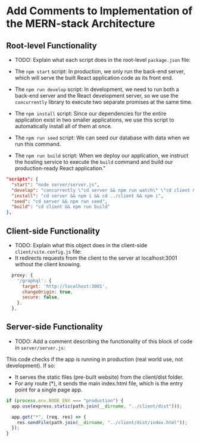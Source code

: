 # Add Comments to Implementation of the MERN-stack Architecture

## Root-level Functionality

- TODO: Explain what each script does in the root-level `package.json` file:

- The `npm start` script: In production, we only run the back-end server, which will serve the built React application code as its front end.

- The `npm run develop` script: In development, we need to run both a back-end server and the React development server, so we use the `concurrently` library to execute two separate promises at the same time.

- The `npm install` script: Since our dependencies for the entire application exist in two smaller applications, we use this script to automatically install all of them at once.

- The `npm run seed` script: We can seed our database with data when we run this command.

- The `npm run build` script: When we deploy our application, we instruct the hosting service to execute the `build` command and build our production-ready React application."

```json
"scripts": {
  "start": "node server/server.js",
  "develop": "concurrently \"cd server && npm run watch\" \"cd client && npm run dev\"",
  "install": "cd server && npm i && cd ../client && npm i",
  "seed": "cd server && npm run seed",
  "build": "cd client && npm run build"
},
```

## Client-side Functionality

- TODO: Explain what this object does in the client-side `client/vite.config.js` file:
- It redirects requests from the client to the server at localhost:3001 without the client knowing.

```js
  proxy: {
    '/graphql': {
      target: 'http://localhost:3001',
      changeOrigin: true,
      secure: false,
    },
  },
```

## Server-side Functionality

- TODO: Add a comment describing the functionality of this block of code in `server/server.js`:

This code checks if the app is running in production (real world use, not development). If so:

- It serves the static files (pre-built website) from the client/dist folder.
- For any route (*), it sends the main index.html file, which is the entry point for a single page app.

```js
if (process.env.NODE_ENV === "production") {
  app.use(express.static(path.join(__dirname, "../client/dist")));

  app.get("*", (req, res) => {
    res.sendFile(path.join(__dirname, "../client/dist/index.html"));
  });
}
```
